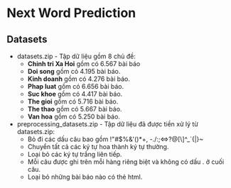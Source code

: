 # Next Word Prediction

## Datasets
- datasets.zip - Tập dữ liệu gồm 8 chủ đề:
  - **Chinh tri Xa Hoi** gồm có 6.567 bài báo
  - **Doi song** gồm có 4.195 bài báo.
  - **Kinh doanh** gồm có 4.276 bài báo.
  - **Phap luat** gồm có 6.656 bài báo.
  - **Suc khoe** gồm có 4.417 bài báo.
  - **The gioi** gồm có 5.716 bài báo.
  - **The thao** gồm có 5.667 bài báo.
  - **Van hoa** gồm có 5.250 bài báo.
- preprocessing_datasets.zip - Tập dữ liệu đã được tiền xử lý từ datasets.zip:
  - Bỏ đi các dấu câu bao gồm !"#$%&'()*+, -./:;<=>?@[\\]^_`{|}~
  - Chuyển tất cả các ký tự hoa thành ký tự thường.
  - Loại bỏ các ký tự trắng liên tiếp.
  - Mỗi câu được ghi trên mỗi hàng riêng biệt và không có dấu . ở cuối câu.
  - Loại bỏ những bài báo nào có thẻ html.
